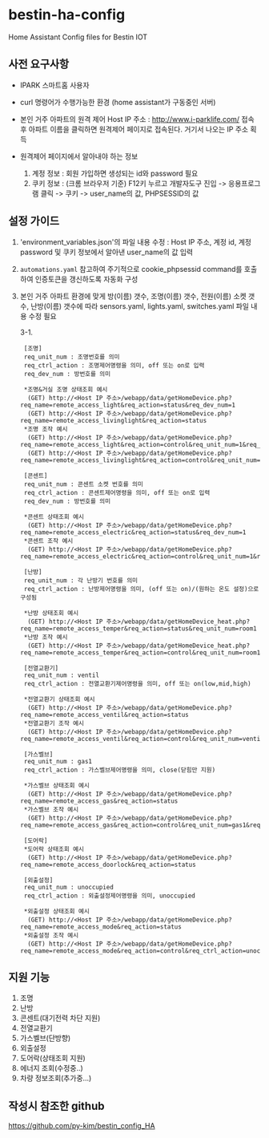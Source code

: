 # bestin-ha-config
Home Assistant Config files for Bestin IOT

## 사전 요구사항
- IPARK 스마트홈 사용자

- curl 명령어가 수행가능한 환경 (home assistant가 구동중인 서버)

- 본인 거주 아파트의 원격 제어 Host IP 주소 : http://www.i-parklife.com/ 접속 후 아파트 이름을 클릭하면 원격제어 페이지로 접속된다. 거기서 나오는 IP 주소 획득

- 원격제어 페이지에서 알아내야 하는 정보
  1. 계정 정보 : 회원 가입하면 생성되는 id와 password 필요
  2. 쿠키 정보 : (크롬 브라우저 기준) F12키 누르고 개발자도구 진입 -> 응용프로그램 클릭 -> 쿠키 -> user_name의 값, PHPSESSID의 값
 
## 설정 가이드
1. 'environment_variables.json'의 파일 내용 수정 : Host IP 주소, 계정 id, 계정 password 및 쿠키 정보에서 알아낸 user_name의 값 입력
2. `automations.yaml` 참고하여 주기적으로 cookie_phpsessid command를 호출하여 인증토큰을 갱신하도록 자동화 구성
3. 본인 거주 아파트 환경에 맞게 방(이름) 갯수, 조명(이름) 갯수, 전원(이름) 소켓 갯수, 난방(이름) 갯수에 따라 sensors.yaml, lights.yaml, switches.yaml 파일 내용 수정 필요
   
   3-1. 
   
        [조명]
        req_unit_num : 조명번호를 의미
        req_ctrl_action : 조명제어명령을 의미, off 또는 on로 입력
        req_dev_num : 방번호를 의미
        
        *조명&거실 조명 상태조회 예시
         (GET) http://<Host IP 주소>/webapp/data/getHomeDevice.php?req_name=remote_access_light&req_action=status&req_dev_num=1
         (GET) http://<Host IP 주소>/webapp/data/getHomeDevice.php?req_name=remote_access_livinglight&req_action=status
        *조명 조작 예시
         (GET) http://<Host IP 주소>/webapp/data/getHomeDevice.php?req_name=remote_access_light&req_action=control&req_unit_num=1&req_ctrl_action=off&req_dev_num=1 
         (GET) http://<Host IP 주소>/webapp/data/getHomeDevice.php?req_name=remote_access_livinglight&req_action=control&req_unit_num=1&req_ctrl_action=off
        
        [콘센트]
        req_unit_num : 콘센트 소켓 번호를 의미
        req_ctrl_action : 콘센트제어명령을 의미, off 또는 on로 입력
        req_dev_num : 방번호를 의미
        
        *콘센트 상태조회 예시
         (GET) http://<Host IP 주소>/webapp/data/getHomeDevice.php?req_name=remote_access_electric&req_action=status&req_dev_num=1
        *콘센트 조작 예시
         (GET) http://<Host IP 주소>/webapp/data/getHomeDevice.php?req_name=remote_access_electric&req_action=control&req_unit_num=1&req_ctrl_action=on&req_dev_num=1
         
        [난방]
        req_unit_num : 각 난방기 번호를 의미
        req_ctrl_action : 난방제어명령을 의미, (off 또는 on)/(원하는 온도 설정)으로 구성됨
        
        *난방 상태조회 예시
         (GET) http://<Host IP 주소>/webapp/data/getHomeDevice_heat.php?req_name=remote_access_temper&req_action=status&req_unit_num=room1
        *난방 조작 예시
         (GET) http://<Host IP 주소>/webapp/data/getHomeDevice_heat.php?req_name=remote_access_temper&req_action=control&req_unit_num=room1&req_ctrl_action=on/23.5
        
        [전열교환기]
        req_unit_num : ventil
        req_ctrl_action : 전열교환기제어명령을 의미, off 또는 on(low,mid,high)
        
        *전열교환기 상태조회 예시
         (GET) http://<Host IP 주소>/webapp/data/getHomeDevice.php?req_name=remote_access_ventil&req_action=status
        *전열교환기 조작 예시
         (GET) http://<Host IP 주소>/webapp/data/getHomeDevice.php?req_name=remote_access_ventil&req_action=control&req_unit_num=ventil&req_ctrl_action=on
         
        [가스벨브]
        req_unit_num : gas1
        req_ctrl_action : 가스벨브제어명령을 의미, close(닫힘만 지원)
        
        *가스벨브 상태조회 예시
         (GET) http://<Host IP 주소>/webapp/data/getHomeDevice.php?req_name=remote_access_gas&req_action=status
        *가스벨브 조작 예시
         (GET) http://<Host IP 주소>/webapp/data/getHomeDevice.php?req_name=remote_access_gas&req_action=control&req_unit_num=gas1&req_ctrl_action=close
          
        [도어락]
        *도어락 상태조회 예시
         (GET) http://<Host IP 주소>/webapp/data/getHomeDevice.php?req_name=remote_access_doorlock&req_action=status
         
        [외출설정]
        req_unit_num : unoccupied
        req_ctrl_action : 외출설정제어명령을 의미, unoccupied
        
        *외출설정 상태조회 예시
         (GET) http://<Host IP 주소>/webapp/data/getHomeDevice.php?req_name=remote_access_mode&req_action=status
        *외출설정 조작 예시
         (GET) http://<Host IP 주소>/webapp/data/getHomeDevice.php?req_name=remote_access_mode&req_action=control&req_ctrl_action=unoccupied
         
## 지원 기능
1. 조명
2. 난방
3. 콘센트(대기전력 차단 지원)
4. 전열교환기
5. 가스벨브(단방향)
6. 외출설정
7. 도어락(상태조회 지원)
8. 에너지 조회(수정중..)
9. 차량 정보조회(추가중...)

## 작성시 참조한 github
https://github.com/py-kim/bestin_config_HA
